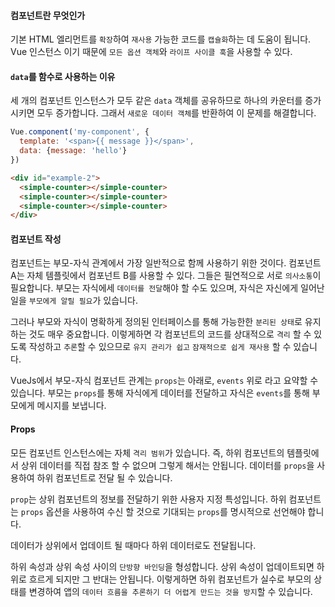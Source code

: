 #### 컴포넌트란 무엇인가
기본 HTML 엘리먼트를 `확장`하여 `재사용` 가능한 코드를 `캡슐화`하는 데 도움이 됩니다. Vue 인스턴스 이기 때문에 `모든 옵션 객체`와 `라이프 사이클 훅`을 사용할 수 있다.

#### `data`를 함수로 사용하는 이유
세 개의 컴포넌트 인스턴스가 모두 같은 `data` 객체를 공유하므로 하나의 카운터를 증가 시키면 모두 증가합니다.
그래서 `새로운 데이터 객체`를 반환하여 이 문제를 해결합니다.
```js
Vue.component('my-component', {
  template: '<span>{{ message }}</span>',
  data: {message: 'hello'}
})
```
```html
<div id="example-2">
  <simple-counter></simple-counter>
  <simple-counter></simple-counter>
  <simple-counter></simple-counter>
</div>
```

#### 컴포넌트 작성
컴포넌트는 부모-자식 관계에서 가장 일반적으로 함께 사용하기 위한 것이다. 컴포넌트 A는 자체 템플릿에서 컴포넌트 B를 사용할 수 있다.
그들은 필연적으로 서로 `의사소통`이 필요합니다. 부모는 자식에세 `데이터를 전달`해야 할 수도 있으며, 자식은 자신에게 일어난 일을 `부모에게 알릴 필요`가 있습니다.

그러나 부모와 자식이 명확하게 정의된 인터페이스를 통해 가능한한 `분리된 상태`로 유지하는 것도 매우 중요합니다.
이렇게하면 각 컴포넌트의 코드를 상대적으로 `격리` 할 수 있도록 작성하고 `추론`할 수 있으므로 `유지 관리가 쉽고` `잠재적으로 쉽게 재사용` 할 수 있습니다.

VueJs에서 부모-자식 컴포넌트 관계는 `props`는 아래로, `events` 위로 라고 요약할 수 있습니다. 부모는 `props`를 통해 자식에게 데이터를 전달하고 자식은 `events`를 통해 부모에게 메시지를 보냅니다.

#### Props
모든 컴포넌트 인스턴스에는 자체 `격리 범위`가 있습니다. 즉, 하위 컴포넌트의 템플릿에서 상위 데이터를 직접 참조 할 수 없으며
그렇게 해서는 안됩니다. 데이터를 `props`을 사용하여 하위 컴포넌트로 전달 될 수 있습니다.

`prop`는 상위 컴포넌트의 정보를 전달하기 위한 사용자 지정 특성입니다. 하위 컴포넌트는 `props` 옵션을 사용하여
수신 할 것으로 기대되는 `props`를 명시적으로 선언해야 합니다.

데이터가 상위에서 업데이트 될 때마다 하위 데이터로도 전달됩니다.

하위 속성과 상위 속성 사이의 `단방향 바인딩`을 형성합니다. 상위 속성이 업데이트되면 하위로 흐르게 되지만 그 반대는 안됩니다.
이렇게하면 하위 컴포넌트가 실수로 부모의 상태를 변경하여 앱의 `데이터 흐름을 추론하기 더 어렵게 만드는 것을 방지`할 수 있습니다.